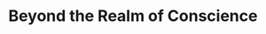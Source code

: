 ---
title:          Beyond the Realm of Conscience

names:
  chinese:      宮心計
  previous:     Palace Scheme
genre:          ancient
episodes:       33
broadcast:
  start:        2009-10-18
  end:          2009-11-28
producer:       Mui Siu-Ching
starring:       Charmaine Sheh, Tavia Yeung, Moses Chan, Kevin Cheng, Michelle Yim, Susanna Kwan
synopsis:       LAU SAM-HO (Charmaine Sheh) and YIU KAM-LING (Tavia Yeung) are introduced into the Imperial Household Bureau in their tender age and brought up in the disciplines of the palace. Both YUEN TSUI-WAN (Susanna Kwan), Head of Jewels, and CHUNG SUET-HA (Michelle Yim), Head of Attire, are very fond of Ho and start fighting for the fellowship of Ho.<br>Ho always remembers her mother’s words left to her before she passed away, that she was told, ‘Doing good deeds, Speaking good words, Showing goodwill’. She lives her life of being gracious and kind-hearted in the palace. On the other hand, LING believes her survival in palace is achieved through cruel and calculating tactics. She finally becomes the concubine. Though she realizes that Ho has fallen in love with the chess master KO HIN-YEUNG (Kevin Cheng), her jealousy still arouses by Ho’s attraction to Emperor LEE YI (Moses Chan). Fearing that she is losing power, she ruthlessly makes up a false allegation against Ho for murdering the Empress (Mary Hon) and condemns her to death…
role:           supporting

characters:
  -
    fullname:       Mang Bo-Yin
    age:            24
    identity:       Concubine Yin
    appearance:     15-30
    personality:    Smart and resourceful, iron-willed and unyielding, straight-forward, keeps on promises, is knowledgeable and comes from a wealthy family. At first she obeyed her godfather’s orders, but later she sees clearly that he's wrong. Without hesitating, she risked her life by giving out the name and fights righteous for her true love. She'll not grudge, even when have to sacrifice her life.
    background:     GENERAL MANG’s (Cheung Kwok-Keung) daughter and MA YUEN-ZHI’s (Lee Kwok Lun) goddaughter, she got introduced into the palace to become Lee Yi’s concubine.
    happenings:     Lee Yi is very scrupulous towards Ma Yuen-Zhi, he thought that concubine Yin was just a chess piece that Ma has put to his side, because of this Yin Fei was neglected by him. Yin Fei could only feel gloomy and cold behind the palace door, later she got to learn Sam Ho, and she was touched by Sam Ho’s good character and they become friends. At the time, Ma sees that Lee Yi expands his power. In order to isolate Xuanzhong, he has to eradicate his imperial guard Ko Hin Yeung first. He makes use of the subject that Hin Yeung father boast disrespectful words as a pretext. The punishment led to confiscation of posessions and house. Sam Ho asked Yin Fei to step forward and help begging, for Hin Yeung will Lee Yi be risked. That time, Yin Fei has developed true feelings to Lee Yi, weighting the pros and cons, she risked her life by giving out Ma’s name and stepped forward to solve the trouble. Lee Yi felt grateful, later Yin Fei got pregnant of the Emperor’s son, her relationship with Lee Yi developed even deeper. But Ma recruited Lai Fei (Tavia Yeung), who strikes a vicious blow to murder Yin Fei…
---